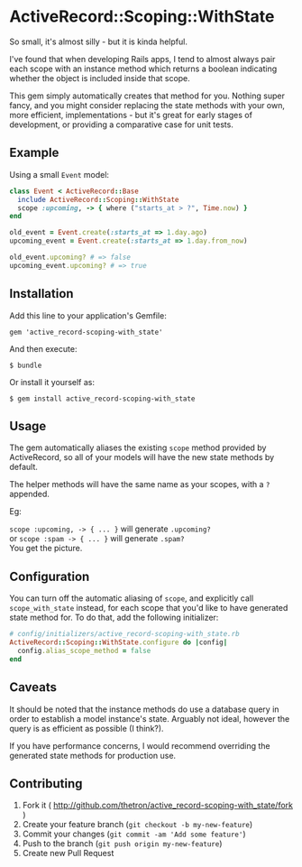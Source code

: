 # ActiveRecord::Scoping::WithState

So small, it's almost silly - but it is kinda helpful.

I've found that when developing Rails apps, I tend to almost always pair each
scope with an instance method which returns a boolean indicating whether the
object is included inside that scope.

This gem simply automatically creates that method for you. Nothing super fancy,
and you might consider replacing the state methods with your own, more
efficient, implementations - but it's great for early stages of development, or
providing a comparative case for unit tests.


## Example

Using a small `Event` model:

```ruby
class Event < ActiveRecord::Base
  include ActiveRecord::Scoping::WithState
  scope :upcoming, -> { where ("starts_at > ?", Time.now) }
end
```

```ruby
old_event = Event.create(:starts_at => 1.day.ago)
upcoming_event = Event.create(:starts_at => 1.day.from_now)

old_event.upcoming? # => false
upcoming_event.upcoming? # => true
```


## Installation

Add this line to your application's Gemfile:

    gem 'active_record-scoping-with_state'

And then execute:

    $ bundle

Or install it yourself as:

    $ gem install active_record-scoping-with_state


## Usage

The gem automatically aliases the existing `scope` method provided by
ActiveRecord, so all of your models will have the new state methods by default.

The helper methods will have the same name as your scopes, with a `?` appended.

Eg:

`scope :upcoming, -> { ... }` will generate `.upcoming?`  
or
`scope :spam -> { ... }` will generate `.spam?`  
You get the picture.


## Configuration

You can turn off the automatic aliasing of `scope`, and explicitly call
`scope_with_state` instead, for each scope that you'd like to have generated
state method for. To do that, add the following initializer:

```ruby
# config/initializers/active_record-scoping-with_state.rb
ActiveRecord::Scoping::WithState.configure do |config|
  config.alias_scope_method = false
end
```


## Caveats

It should be noted that the instance methods do use a database query in order
to establish a model instance's state. Arguably not ideal, however the query is
as efficient as possible (I think?).

If you have performance concerns, I would recommend overriding the generated
state methods for production use.


## Contributing

1. Fork it ( http://github.com/thetron/active_record-scoping-with_state/fork )
2. Create your feature branch (`git checkout -b my-new-feature`)
3. Commit your changes (`git commit -am 'Add some feature'`)
4. Push to the branch (`git push origin my-new-feature`)
5. Create new Pull Request

